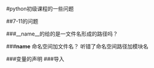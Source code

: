 #python初级课程的一些问题

##7-11的问题

###__name__的给的是一文件名形成的路径吗？

###__name__ 命名空间加文件名？ 听错了命名空间路径加模块名

###变量的声明
###导入